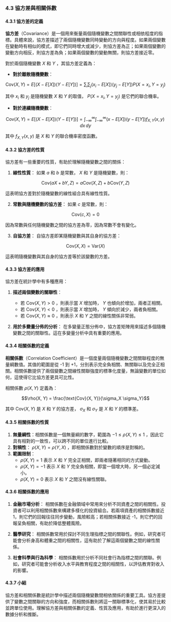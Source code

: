 ### 4.3 協方差與相關係數

#### 4.3.1 協方差的定義

**協方差**（Covariance）是一個用來衡量兩個隨機變數之間關聯性或相依程度的指標。具體來說，協方差描述了兩個隨機變數同時變動的方向與程度。如果兩個變數在變動時有相似的模式，即它們同時增大或減少，則協方差為正；如果兩個變數的變動方向相反，則協方差為負；如果兩個變數的變動無關，則協方差接近零。

對於兩個隨機變數  $`X`$  和  $`Y`$ ，其協方差定義為：
- **對於離散隨機變數**：
  
```math
\text{Cov}(X, Y) = E[(X - E[X])(Y - E[Y])] = \sum_{i} \sum_{j} (x_i - E[X])(y_j - E[Y]) P(X = x_i, Y = y_j)
```

  其中  $`x_i`$  和  $`y_j`$  是隨機變數  $`X`$  和  $`Y`$  的取值， $`P(X = x_i, Y = y_j)`$  是它們的聯合機率。

- **對於連續隨機變數**：
  
```math
\text{Cov}(X, Y) = E[(X - E[X])(Y - E[Y])] = \int_{-\infty}^{\infty} \int_{-\infty}^{\infty} (x - E[X])(y - E[Y]) f_{X,Y}(x, y) \, dx \, dy
```

  其中  $`f_{X,Y}(x, y)`$  是  $`X`$  和  $`Y`$  的聯合機率密度函數。

#### 4.3.2 協方差的性質

協方差有一些重要的性質，有助於理解隨機變數之間的關係：

1. **線性性質**：
   如果  $`a`$  和  $`b`$  是常數， $`X`$  和  $`Y`$  是隨機變數，則：
   
```math
\text{Cov}(aX + bY, Z) = a \text{Cov}(X, Z) + b \text{Cov}(Y, Z)
```

   這表明協方差對於隨機變數的線性組合具有線性性質。

2. **常數與隨機變數的協方差**：
   如果  $`c`$  是常數，則：
   
```math
\text{Cov}(c, X) = 0
```

   因為常數與任何隨機變數之間的協方差為零，因為常數不會有變化。

3. **自協方差**：
   自協方差即某隨機變數與其自身的協方差：
   
```math
\text{Cov}(X, X) = \text{Var}(X)
```

   這表明隨機變數與其自身的協方差等於該變數的方差。

#### 4.3.3 協方差的應用

協方差在統計學中有多種應用：

1. **描述兩個變數的關聯性**：
   - 若  $`\text{Cov}(X, Y) > 0`$ ，則表示當  $`X`$  增加時， $`Y`$  也傾向於增加，兩者正相關。
   - 若  $`\text{Cov}(X, Y) < 0`$ ，則表示當  $`X`$  增加時， $`Y`$  傾向於減少，兩者負相關。
   - 若  $`\text{Cov}(X, Y) \approx 0`$ ，則表示  $`X`$  和  $`Y`$  之間的線性關係非常弱。

2. **用於多變量分佈的分析**：
   在多變量正態分佈中，協方差矩陣用來描述多個隨機變數之間的關聯性。這在多變量分析中具有重要的應用。

#### 4.3.4 相關係數的定義

**相關係數**（Correlation Coefficient）是一個度量兩個隨機變數之間關聯程度的無量綱數值。其值的範圍是從 -1 到 +1，分別表示完全負相關、無關聯以及完全正相關。相關係數提供了兩個變數之間線性關聯強度的標準化度量，無論變數的單位如何，這使得它比協方差更具可比性。

相關係數  $`\rho(X, Y)`$  定義為：

```math
\rho(X, Y) = \frac{\text{Cov}(X, Y)}{\sigma_X \sigma_Y}
```

其中  $`\text{Cov}(X, Y)`$  是  $`X`$  和  $`Y`$  的協方差， $`\sigma_X`$  和  $`\sigma_Y`$  是  $`X`$  和  $`Y`$  的標準差。

#### 4.3.5 相關係數的性質

1. **無量綱性**：相關係數是一個無量綱的數字，範圍為  $`-1 \leq \rho(X, Y) \leq 1`$ ，因此它具有相對的一致性，可以跨不同的單位進行比較。
2. **對稱性**： $`\rho(X, Y) = \rho(Y, X)`$ ，即相關係數對於變數的順序是對稱的。
3. **範圍限制**：
   -  $`\rho(X, Y) = 1`$  表示  $`X`$  和  $`Y`$  完全正相關，即兩者隨著相同的方式變動。
   -  $`\rho(X, Y) = -1`$  表示  $`X`$  和  $`Y`$  完全負相關，即當一個增大時，另一個必定減小。
   -  $`\rho(X, Y) = 0`$  表示  $`X`$  和  $`Y`$  之間沒有線性關聯。

#### 4.3.6 相關係數的應用

1. **金融市場分析**：
   相關係數在金融領域中常用來分析不同資產之間的相關性。投資者可以利用相關係數來構建多樣化的投資組合。若兩項資產的相關係數接近 1，則它們的回報往往同步變動，風險較高；若相關係數接近 -1，則它們的回報呈負相關，有助於降低整體風險。

2. **醫學研究**：
   相關係數常用於探討不同生理指標之間的關聯性。例如，研究者可能會分析身高和體重之間的相關性，這有助於了解這兩個變數之間的線性關係。

3. **社會科學與行為科學**：
   相關係數用於分析不同社會行為指標之間的關聯。例如，研究者可能會分析收入水平與教育程度之間的相關性，以評估教育對收入的影響。

#### 4.3.7 小結

協方差和相關係數是統計學中描述兩個隨機變數間相依關係的重要工具。協方差提供了變數之間關聯的方向和強度，而相關係數則將這一關聯標準化，使其易於比較並跨單位使用。理解協方差與相關係數的定義、性質及應用，有助於進行更深入的數據分析和推斷。
